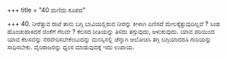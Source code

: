+++
title = "40 ಮಣಿದು ಕೂಪದ"

+++
40. ನೀರೆತ್ತುವ ರಾಟೆ ತಾನು ಬಗ್ಗಿ ಬಾವಿಯಲ್ಲಿರುವ ನೀರನ್ನು ಕೀಳಾಗಿ ಎಣಿಸದೆ ಮೇಲಕ್ಕೆತ್ತುವುದಿಲ್ಲವೆ ? ಸಿಂಹ ಹೊಂಚುಹಾಕಿದರೆ ಜಿಂಕೆಗೆ ಗೆಲವೇ ? ಕೆಲಸದ ರೀತಿಯನ್ನು ತಿಳಿದು ತಗ್ಗುವುದು, ಅಳುಕುವುದು. ಯಾವ ಪರಿಯಿಂದ ಯಾವ ಕೆಲಸವನ್ನು  ನೆರವೇರಿಸಬೇಕೆಂಬುದನ್ನು ಮನಸ್ಸಿನಲ್ಲಿ ಚೆನ್ನಾಗಿ ಆಲೋಚಿಸಿ ತಗ್ಗಿ ಬಗ್ಗಿಯಾದರೂ ಗುರಿಯನ್ನು ಸಾಧಿಸಬೇಕು. ವೈರಿರಾಜರನ್ನು ಧ್ವಂಸ ಮಾಡುವುದಕ್ಕೆ ಇದು ಉಪಾಯ.
